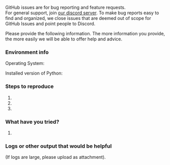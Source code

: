 GitHub issues are for bug reporting and feature requests.  
For general support, join [our discord server](https://discord.gg/Kzp4yky).
To make bug reports easy to find and organized, we close issues that are deemed
out of scope for GitHub Issues and point people to Discord.

Please provide the following information.
The more information you provide, the more easily we will be able to offer
help and advice.

### Environment info
Operating System:

Installed version of Python:


### Steps to reproduce
1.
2.
3.

### What have you tried?
1.

### Logs or other output that would be helpful
(If logs are large, please upload as attachment).
